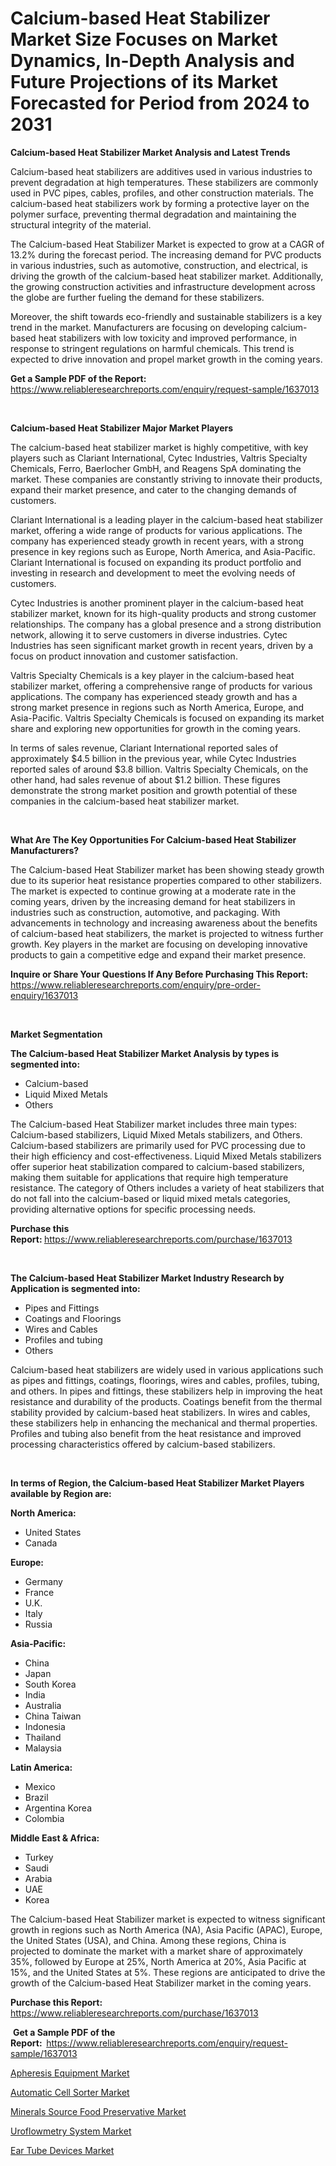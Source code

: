 <p><h1>Calcium-based Heat Stabilizer Market Size Focuses on Market Dynamics, In-Depth Analysis and Future Projections of its Market Forecasted for Period from 2024 to 2031</h1></p><p><strong>Calcium-based Heat Stabilizer Market Analysis and Latest Trends</strong></p>
<p><p>Calcium-based heat stabilizers are additives used in various industries to prevent degradation at high temperatures. These stabilizers are commonly used in PVC pipes, cables, profiles, and other construction materials. The calcium-based heat stabilizers work by forming a protective layer on the polymer surface, preventing thermal degradation and maintaining the structural integrity of the material.</p><p>The Calcium-based Heat Stabilizer Market is expected to grow at a CAGR of 13.2% during the forecast period. The increasing demand for PVC products in various industries, such as automotive, construction, and electrical, is driving the growth of the calcium-based heat stabilizer market. Additionally, the growing construction activities and infrastructure development across the globe are further fueling the demand for these stabilizers.</p><p>Moreover, the shift towards eco-friendly and sustainable stabilizers is a key trend in the market. Manufacturers are focusing on developing calcium-based heat stabilizers with low toxicity and improved performance, in response to stringent regulations on harmful chemicals. This trend is expected to drive innovation and propel market growth in the coming years.</p></p>
<p><strong>Get a Sample PDF of the Report:&nbsp;</strong> <a href="https://www.reliableresearchreports.com/enquiry/request-sample/1637013">https://www.reliableresearchreports.com/enquiry/request-sample/1637013</a></p>
<p>&nbsp;</p>
<p><strong>Calcium-based Heat Stabilizer Major Market Players</strong></p>
<p><p>The calcium-based heat stabilizer market is highly competitive, with key players such as Clariant International, Cytec Industries, Valtris Specialty Chemicals, Ferro, Baerlocher GmbH, and Reagens SpA dominating the market. These companies are constantly striving to innovate their products, expand their market presence, and cater to the changing demands of customers.</p><p>Clariant International is a leading player in the calcium-based heat stabilizer market, offering a wide range of products for various applications. The company has experienced steady growth in recent years, with a strong presence in key regions such as Europe, North America, and Asia-Pacific. Clariant International is focused on expanding its product portfolio and investing in research and development to meet the evolving needs of customers.</p><p>Cytec Industries is another prominent player in the calcium-based heat stabilizer market, known for its high-quality products and strong customer relationships. The company has a global presence and a strong distribution network, allowing it to serve customers in diverse industries. Cytec Industries has seen significant market growth in recent years, driven by a focus on product innovation and customer satisfaction.</p><p>Valtris Specialty Chemicals is a key player in the calcium-based heat stabilizer market, offering a comprehensive range of products for various applications. The company has experienced steady growth and has a strong market presence in regions such as North America, Europe, and Asia-Pacific. Valtris Specialty Chemicals is focused on expanding its market share and exploring new opportunities for growth in the coming years.</p><p>In terms of sales revenue, Clariant International reported sales of approximately $4.5 billion in the previous year, while Cytec Industries reported sales of around $3.8 billion. Valtris Specialty Chemicals, on the other hand, had sales revenue of about $1.2 billion. These figures demonstrate the strong market position and growth potential of these companies in the calcium-based heat stabilizer market.</p></p>
<p>&nbsp;</p>
<p><strong>What Are The Key Opportunities For Calcium-based Heat Stabilizer Manufacturers?</strong></p>
<p><p>The Calcium-based Heat Stabilizer market has been showing steady growth due to its superior heat resistance properties compared to other stabilizers. The market is expected to continue growing at a moderate rate in the coming years, driven by the increasing demand for heat stabilizers in industries such as construction, automotive, and packaging. With advancements in technology and increasing awareness about the benefits of calcium-based heat stabilizers, the market is projected to witness further growth. Key players in the market are focusing on developing innovative products to gain a competitive edge and expand their market presence.</p></p>
<p><strong>Inquire or Share Your Questions If Any Before Purchasing This Report:</strong> <a href="https://www.reliableresearchreports.com/enquiry/pre-order-enquiry/1637013">https://www.reliableresearchreports.com/enquiry/pre-order-enquiry/1637013</a></p>
<p>&nbsp;</p>
<p><strong>Market Segmentation</strong></p>
<p><strong>The Calcium-based Heat Stabilizer Market Analysis by types is segmented into:</strong></p>
<p><ul><li>Calcium-based</li><li>Liquid Mixed Metals</li><li>Others</li></ul></p>
<p><p>The Calcium-based Heat Stabilizer market includes three main types: Calcium-based stabilizers, Liquid Mixed Metals stabilizers, and Others. Calcium-based stabilizers are primarily used for PVC processing due to their high efficiency and cost-effectiveness. Liquid Mixed Metals stabilizers offer superior heat stabilization compared to calcium-based stabilizers, making them suitable for applications that require high temperature resistance. The category of Others includes a variety of heat stabilizers that do not fall into the calcium-based or liquid mixed metals categories, providing alternative options for specific processing needs.</p></p>
<p><strong>Purchase this Report:&nbsp;</strong><a href="https://www.reliableresearchreports.com/purchase/1637013">https://www.reliableresearchreports.com/purchase/1637013</a></p>
<p>&nbsp;</p>
<p><strong>The Calcium-based Heat Stabilizer Market Industry Research by Application is segmented into:</strong></p>
<p><ul><li>Pipes and Fittings</li><li>Coatings and Floorings</li><li>Wires and Cables</li><li>Profiles and tubing</li><li>Others</li></ul></p>
<p><p>Calcium-based heat stabilizers are widely used in various applications such as pipes and fittings, coatings, floorings, wires and cables, profiles, tubing, and others. In pipes and fittings, these stabilizers help in improving the heat resistance and durability of the products. Coatings benefit from the thermal stability provided by calcium-based heat stabilizers. In wires and cables, these stabilizers help in enhancing the mechanical and thermal properties. Profiles and tubing also benefit from the heat resistance and improved processing characteristics offered by calcium-based stabilizers.</p></p>
<p>&nbsp;</p>
<p><strong>In terms of Region, the Calcium-based Heat Stabilizer Market Players available by Region are:</strong></p>
<p>
    <p> <strong> North America: </strong>
        <ul>
            <li>United States</li>
            <li>Canada</li>
        </ul>
        </p> 
    <p> <strong> Europe: </strong>
        <ul>
            <li>Germany</li>
            <li>France</li>
            <li>U.K.</li>
            <li>Italy</li>
            <li>Russia</li>
        </ul>
        </p> 
    <p> <strong> Asia-Pacific: </strong>
        <ul>
            <li>China</li>
            <li>Japan</li>
            <li>South Korea</li>
            <li>India</li>
            <li>Australia</li>
            <li>China Taiwan</li>
            <li>Indonesia</li>
            <li>Thailand</li>
            <li>Malaysia</li>
        </ul>
        </p> 
    <p> <strong> Latin America: </strong>
        <ul>
            <li>Mexico</li>
            <li>Brazil</li>
            <li>Argentina Korea</li>
            <li>Colombia</li>
        </ul>
        </p> 
    <p> <strong> Middle East & Africa: </strong>
        <ul>
            <li>Turkey</li>
            <li>Saudi</li>
            <li>Arabia</li>
            <li>UAE</li>
            <li>Korea</li>
        </ul>
    </p>
    </p>
<p><p>The Calcium-based Heat Stabilizer market is expected to witness significant growth in regions such as North America (NA), Asia Pacific (APAC), Europe, the United States (USA), and China. Among these regions, China is projected to dominate the market with a market share of approximately 35%, followed by Europe at 25%, North America at 20%, Asia Pacific at 15%, and the United States at 5%. These regions are anticipated to drive the growth of the Calcium-based Heat Stabilizer market in the coming years.</p></p>
<p><strong>Purchase this Report: </strong><a href="https://www.reliableresearchreports.com/purchase/1637013">https://www.reliableresearchreports.com/purchase/1637013</a></p>
<p>&nbsp;<strong>Get a Sample PDF of the Report:&nbsp;&nbsp;</strong><a href="https://www.reliableresearchreports.com/enquiry/request-sample/1637013">https://www.reliableresearchreports.com/enquiry/request-sample/1637013</a></p>
<p><strong></strong></p>
<p><p><a href="https://medium.com/@dorothybrooks53/apheresis-equipment-market-outlook-industry-overview-and-forecast-2024-to-2031-cf88dd9f5ad9">Apheresis Equipment Market</a></p><p><a href="https://github.com/PeterParrish5/Market-Research-Report-List-3/blob/main/automatic-cell-sorter-market.md">Automatic Cell Sorter Market</a></p><p><a href="https://github.com/aliciawhite5576/Market-Research-Report-List-3/blob/main/minerals-source-food-preservative-market.md">Minerals Source Food Preservative Market</a></p><p><a href="https://medium.com/@dorothybrooks53/uroflowmetry-system-market-trends-and-market-analysis-forecasted-for-period-2024-2031-3748264e496e">Uroflowmetry System Market</a></p><p><a href="https://medium.com/@shanieprice69879/ear-tube-devices-market-size-reveals-the-best-marketing-channels-in-global-industry-d9ad131b0ba5">Ear Tube Devices Market</a></p></p>